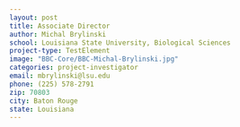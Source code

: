 ```yaml
---
layout: post
title: Associate Director
author: Michal Brylinski
school: Louisiana State University, Biological Sciences
project-type: TestElement
image: "BBC-Core/BBC-Michal-Brylinski.jpg"
categories: project-investigator
email: mbrylinski@lsu.edu
phone: (225) 578-2791
zip: 70803
city: Baton Rouge
state: Louisiana
---
```

